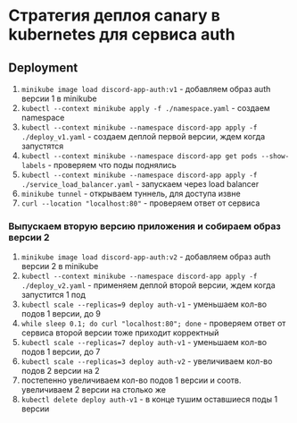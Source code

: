 # Стратегия деплоя canary в kubernetes для сервиса auth

## Deployment
1. `minikube image load discord-app-auth:v1` - добавляем образ auth версии 1 в minikube
2. `kubectl --context minikube apply -f ./namespace.yaml` - создаем namespace
3. `kubectl --context minikube --namespace discord-app apply -f ./deploy_v1.yaml` - создаем деплой первой версии, ждем когда запустятся
4. `kubectl --context minikube --namespace discord-app get pods --show-labels` - проверяем что поды поднялись
5. `kubectl --context minikube --namespace discord-app apply -f ./service_load_balancer.yaml` - запускаем через load balancer
6. `minikube tunnel` - открываем туннель, для доступа извне
7. `curl --location "localhost:80"` - проверяем ответ от сервиса
### Выпускаем вторую версию приложения и собираем образ версии 2
1. `minikube image load discord-app-auth:v2` - добавляем образ auth версии 2 в minikube
2. `kubectl --context minikube --namespace discord-app apply -f ./deploy_v2.yaml` - применяем деплой второй версии, ждем когда запустится 1 под
3. `kubectl scale --replicas=9 deploy auth-v1` - уменьшаем кол-во подов 1 версии, до 9
4. `while sleep 0.1; do curl "localhost:80"; done` - проверяем ответ от сервиса второй версии тоже приходит корректный
5. `kubectl scale --replicas=7 deploy auth-v1` - уменьшаем кол-во подов 1 версии, до 7
6. `kubectl scale --replicas=3 deploy auth-v2` - увеличиваем кол-во подов 2 версии на 2
7. постепенно увеличиваем кол-во подов 1 версии и соотв. увеличиваем 2 версии на столько же
8. `kubectl delete deploy auth-v1` - в конце тушим оставшиеся поды 1 версии